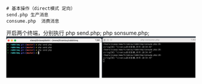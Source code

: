 
```
# 基本操作（direct模式 定向）
send.php 生产消息
consume.php  消费消息
```

开启两个终端，分别执行 php send.php; php sonsume.php;
![测试示例](../resource/img/rabbitmq-test-work.png)